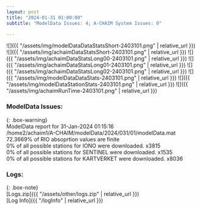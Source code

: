 ```yaml
---
layout: post
title: "2024-01-31 01:00:00"
subtitle: "ModelData Issues: 4; A-CHAIM System Issues: 0"

---
```


![]({{ "/assets/img/modelDataDataStatsShort-2403101.png" | relative_url }})
![]({{ "/assets/img/achaimDataStatsShort-2403101.png" | relative_url }})
![]({{ "/assets/img/achaimDataStatsLong00-2403101.png" | relative_url }})
![]({{ "/assets/img/achaimDataStatsLong01-2403101.png" | relative_url }})
![]({{ "/assets/img/achaimDataStatsLong02-2403101.png" | relative_url }})
![]({{ "/assets/img/modelDataDataStats-2403101.png" | relative_url }})
![]({{ "/assets/img/modelDataStationStats-2403101.png" | relative_url }})
![]({{ "/assets/img/achaimRunTime-2403101.png" | relative_url }})


### ModelData Issues:  
  
{: .box-warning}  
 ModelData report for 31-Jan-2024 01:15:16   
 /home2/achaim1/A-CHAIM/modelData/2024/031/01/modelData.mat   
 72.3669% of RIO absoprtion values are finite   
 0% of all possible stations for IONO were downloaded. x3815   
 0% of all possible stations for SENTINEL were downloaded. x1535   
 0% of all possible stations for KARTVERKET were downloaded. x8036   
  


### Logs:  
  
{: .box-note}  
[Logs.zip]({{ "/assets/other/logs.zip" | relative_url }})  
[Log Info]({{ "/logInfo" | relative_url }})  
